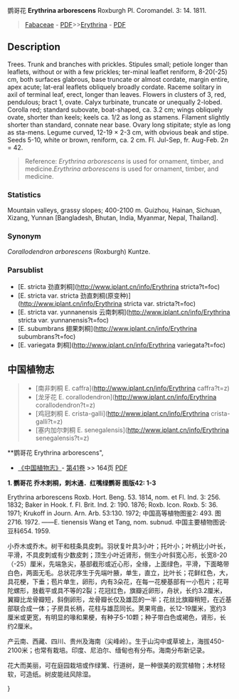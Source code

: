 鹦哥花 **Erythrina arborescens** Roxburgh Pl. Coromandel. 3: 14. 1811.

> [Fabaceae](http://www.iplant.cn/info/Fabaceae?t=foc) - [PDF](http://www.iplant.cn/foc/pdf/Fabaceae.pdf)>>[Erythrina](http://www.iplant.cn/info/Erythrina?t=foc) - [PDF](http://www.iplant.cn/foc/pdf/Erythrina.pdf)

## Description

Trees. Trunk and branches with prickles. Stipules small; petiole longer than leaflets, without or with a few prickles; ter-minal leaflet reniform, 8-20(-25) cm, both surfaces glabrous, base truncate or almost cordate, margin entire, apex acute; lat-eral leaflets obliquely broadly cordate. Raceme solitary in axil of terminal leaf, erect, longer than leaves. Flowers in clusters of 3, red, pendulous; bract 1, ovate. Calyx turbinate, truncate or unequally 2-lobed. Corolla red; standard subovate, boat-shaped, ca. 3.2 cm; wings obliquely ovate, shorter than keels; keels ca. 1/2 as long as stamens. Filament slightly shorter than standard, connate near base. Ovary long stipitate; style as long as sta-mens. Legume curved, 12-19 × 2-3 cm, with obvious beak and stipe. Seeds 5-10, white or brown, reniform, ca. 2 cm. Fl. Jul-Sep, fr. Aug-Feb. 2*n* = 42.

> Reference: 
>*Erythrina arborescens* is used for ornament, timber, and medicine.*Erythrina arborescens* is used for ornament, timber, and medicine.

### Statistics
Mountain valleys, grassy slopes; 400-2100 m. Guizhou, Hainan, Sichuan, Xizang, Yunnan [Bangladesh, Bhutan, India, Myanmar, Nepal, Thailand].

### Synonym
*Corallodendron arborescens* (Roxburgh) Kuntze.

### Parsublist

* [E.  stricta  劲直刺桐](http://www.iplant.cn/info/Erythrina stricta?t=foc)
* [E.  stricta var. stricta  劲直刺桐(原变种)](http://www.iplant.cn/info/Erythrina stricta var. stricta?t=foc)
* [E.  stricta var. yunnanensis  云南刺桐](http://www.iplant.cn/info/Erythrina stricta var. yunnanensis?t=foc)
* [E.  subumbrans  翅果刺桐](http://www.iplant.cn/info/Erythrina subumbrans?t=foc)
* [E.  variegata  刺桐](http://www.iplant.cn/info/Erythrina variegata?t=foc)

## 中国植物志

> * [南非刺桐  E.  caffra](http://www.iplant.cn/info/Erythrina caffra?t=z)
> * [龙牙花  E.  corallodendron](http://www.iplant.cn/info/Erythrina corallodendron?t=z)
> * [鸡冠刺桐  E.  crista-galli](http://www.iplant.cn/info/Erythrina crista-galli?t=z)
> * [塞内加尔刺桐  E.  senegalensis](http://www.iplant.cn/info/Erythrina senegalensis?t=z)

**鹦哥花 Erythrina arborescens",

* [《中国植物志》](http://www.iplant.cn/frps)- [第41卷](http://www.iplant.cn/frps/vol/41) >> 164页 [PDF](http://www.iplant.cn/frps/pdf/41/164.pdf)

**1. 鹦哥花 乔木刺桐，刺木通．红嘴绿鹦哥 图版42: 1-3**

Erythrina arborescens Roxb. Hort. Beng. 53. 1814, nom. et Fl. Ind. 3: 256. 1832; Baker in Hook. f. Fl. Brit. Ind. 2: 190. 1876; Roxb. Icon. Roxb. 5: 36. 1971; Krukoff in Journ. Arn. Arb. 53:130. 1972; 中国高等植物图鉴2: 493. 图2716. 1972. ——E. tienensis Wang et Tang, nom. subnud. 中国主要植物图说·豆科654. 1959.

小乔木或乔木。树干和枝条具皮刺。羽状复叶具3小叶；托叶小；叶柄比小叶长，平滑，不具皮刺或有少数皮刺；顶生小叶近肾形，侧生小叶斜宽心形，长宽8-20（-25）厘米，先端急尖，基部截形或近心形，全缘，上面绿色，平滑，下面略带白色，两面无毛。总状花序生于先端叶腋，单生，直立，比叶长；花鲜红色，大，具花梗，下垂；苞片单生，卵形，内有3朵花，在每一花梗基部有一小苞片；花萼陀螺形，肢截平或具不等的2裂；花冠红色，旗瓣近卵形，舟状，长约3.2厘米，翼瓣比龙骨瓣短，斜倒卵形，龙骨瓣长仅及雄蕊的一半；花丝比旗瓣稍短，在近基部联合成一体；子房具长柄，花柱与雄蕊同长。荚果弯曲，长12-19厘米，宽约3厘米或更宽，有明显的喙和果梗，有种子5-10颗；种子带白色或褐色，肾形，长约2厘米。

产云南、西藏、四川、贵州及海南（尖峰岭）。生于山沟中或草坡上，海拔450-2100米；也常有栽培。印度、尼泊尔、缅甸也有分布。海南分布新记录。

花大而美丽，可在庭园栽培或作绿篱、行道树，是一种很美的观赏植物；木材轻软，可造纸。树皮能祛风除湿。

}
